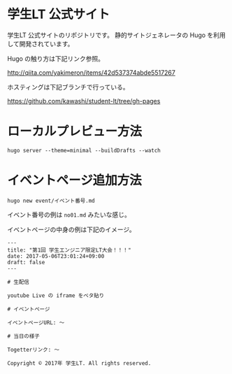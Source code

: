 # 学生LT 公式サイト

学生LT 公式サイトのリポジトリです。
静的サイトジェネレータの Hugo を利用して開発されています。

Hugo の触り方は下記リンク参照。

http://qiita.com/yakimeron/items/42d537374abde5517267

ホスティングは下記ブランチで行っている。

https://github.com/kawashi/student-lt/tree/gh-pages

# ローカルプレビュー方法

```
hugo server --theme=minimal --buildDrafts --watch
```

# イベントページ追加方法

```
hugo new event/イベント番号.md
```

イベント番号の例は `no01.md` みたいな感じ。

イベントページの中身の例は下記のイメージ。

```
---
title: "第1回 学生エンジニア限定LT大会！！！"
date: 2017-05-06T23:01:24+09:00
draft: false
---

# 生配信

youtube Live の iframe をベタ貼り

# イベントページ

イベントページURL: 〜

# 当日の様子

Togetterリンク: 〜

Copyright © 2017年 学生LT. All rights reserved.
